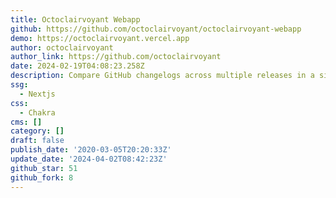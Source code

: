 ```yaml
---
title: Octoclairvoyant Webapp
github: https://github.com/octoclairvoyant/octoclairvoyant-webapp
demo: https://octoclairvoyant.vercel.app
author: octoclairvoyant
author_link: https://github.com/octoclairvoyant
date: 2024-02-19T04:08:23.258Z
description: Compare GitHub changelogs across multiple releases in a single view.
ssg:
  - Nextjs
css:
  - Chakra
cms: []
category: []
draft: false
publish_date: '2020-03-05T20:20:33Z'
update_date: '2024-04-02T08:42:23Z'
github_star: 51
github_fork: 8
---
```

